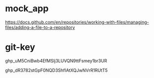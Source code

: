 # mock_app

https://docs.github.com/en/repositories/working-with-files/managing-files/adding-a-file-to-a-repository

# git-key
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

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